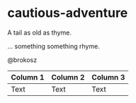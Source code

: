 # cautious-adventure

A tail as old as thyme.

… something something rhyme. 

@brokosz 



| Column 1 | Column 2 | Column 3 |
| -------- | -------- | -------- |
| Text     | Text     | Text     |
